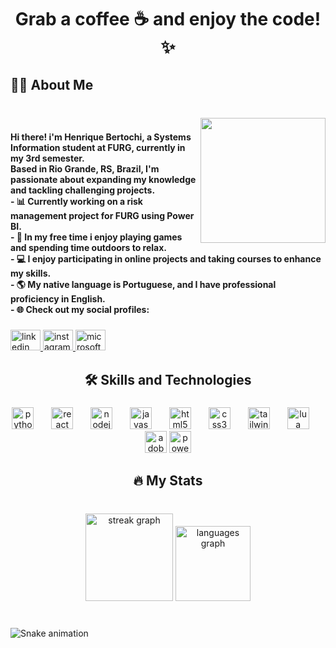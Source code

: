 <h1 align="center">Grab a coffee ☕ and enjoy the code!✨</h1>

###

<h2 align="left">👩‍💻  About Me</h2>

###

<br clear="both">

<img align="right" height="200" src="https://github.com/user-attachments/assets/fe294f5c-81bf-4a80-9a5d-339fe1871356"  />

###

<h4 align="left">Hi there! i'm Henrique Bertochi, a Systems Information student at FURG, currently in my 3rd semester.<br>Based in Rio Grande, RS, Brazil, I'm passionate about expanding my knowledge and tackling challenging projects.<br>- 📊 Currently working on a risk management project for FURG using Power BI.<br>- 🌳 In my free time i enjoy playing games and spending time outdoors to relax.<br>- 💻 I enjoy participating in online projects and taking courses to enhance my skills.<br>- 🌎 My native language is Portuguese, and I have professional proficiency in English.<br>- 🌐 Check out my social profiles:</h4>

###

<div align="left">
  <a href="https://www.linkedin.com/in/henriquebertochi/" target="_blank">
    <img src="https://raw.githubusercontent.com/maurodesouza/profile-readme-generator/master/src/assets/icons/social/linkedin/default.svg" width="48" height="33" alt="linkedin logo"  />
  </a>
  <a href="https://www.instagram.com/_henriquebg/" target="_blank">
    <img src="https://raw.githubusercontent.com/maurodesouza/profile-readme-generator/master/src/assets/icons/social/instagram/default.svg" width="48" height="33" alt="instagram logo"  />
  </a>
  <a href="mailto:henriquebg.bg@outlook.com" target="_blank">
    <img src="https://raw.githubusercontent.com/maurodesouza/profile-readme-generator/master/src/assets/icons/social/microsoft-outlook/default.svg" width="48" height="33" alt="microsoft-outlook logo"  />
  </a>
</div>

###

<h2 align="center">🛠 Skills and Technologies</h2>

###

<div align="center">
  <img src="https://skillicons.dev/icons?i=py" height="35" alt="python logo"  />
  <img width="20" />
  <img src="https://skillicons.dev/icons?i=react" height="35" alt="react logo"  />
  <img width="20" />
  <img src="https://skillicons.dev/icons?i=nodejs" height="35" alt="nodejs logo"  />
  <img width="20" />
  <img src="https://skillicons.dev/icons?i=js" height="35" alt="javascript logo"  />
  <img width="20" />
  <img src="https://cdn.jsdelivr.net/gh/devicons/devicon/icons/html5/html5-original.svg" height="35" alt="html5 logo"  />
  <img width="20" />
  <img src="https://skillicons.dev/icons?i=css" height="35" alt="css3 logo"  />
  <img width="20" />
  <img src="https://skillicons.dev/icons?i=tailwind" height="35" alt="tailwindcss logo"  />
  <img width="20" />
  <img src="https://skillicons.dev/icons?i=lua" height="35" alt="lua logo"  />
  <img width="20" />
  <img src="https://skillicons.dev/icons?i=ps" height="35" alt="adobephotoshop logo"  />
  <img src="[https://www.google.com/url?sa=i&url=https%3A%2F%2Fpt.m.wikipedia.org%2Fwiki%2FFicheiro%3ANew_Power_BI_Logo.svg&psig=AOvVaw3U7VihXdut85nosvpee84g&ust=1726665829980000&source=images&cd=vfe&opi=89978449&ved=0CBQQjRxqFwoTCNi7582JyogDFQAAAAAdAAAAABAE](https://img.icons8.com/?size=512&id=qYfwpsRXEcpc&format=png)" height="35" alt="powerbi logo"  />
</div>

###

<h2 align="center">🔥 My Stats</h2>

###

<br clear="both">

<div align="center">
  <img src="https://streak-stats.demolab.com?user=henriquebertochi&locale=en&mode=daily&theme=dark&hide_border=true&border_radius=5&order=3" height="140" alt="streak graph"  />
  <img src="https://github-readme-stats.vercel.app/api/top-langs?username=henriquebertochi&locale=en&hide_title=true&layout=compact&card_width=320&langs_count=6&theme=dark&hide_border=true&order=2" height="120" alt="languages graph"  />
</div>

###

<br clear="both">

<img src="https://raw.githubusercontent.com/henriquebertochi/henriquebertochi/output/snake.svg" alt="Snake animation" />

###
